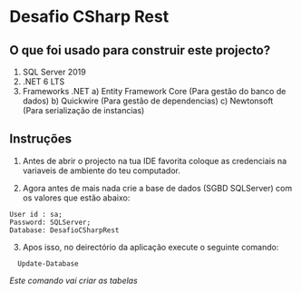 # Desafio CSharp Rest
## O que foi usado para construir este projecto?
1. SQL Server 2019
2. .NET 6 LTS
3. Frameworks .NET
  a) Entity Framework Core (Para gestão do banco de dados)
  b) Quickwire (Para gestão de dependencias)
  c) Newtonsoft (Para serialização de instancias)
## Instruções

1. Antes de abrir o projecto na tua IDE favorita coloque as credenciais na variaveis de ambiente do teu computador.

2. Agora antes de mais nada crie a base de dados (SGBD SQLServer) com os valores que estão abaixo:
```
User id : sa;
Password: SQLServer;
Database: DesafioCSharpRest
```
3. Apos isso, no deirectório da aplicação execute o seguinte comando:
  ```
    Update-Database
  ```
*Este comando vai criar as tabelas*

